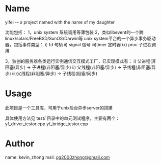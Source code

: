 Name
====

yifei -- a project named with the name of my daughter

功能包括：
1，unix system 系统调用等薄包装
2，类似libevent的一个跨linux/solars/FreeBSD/SunOS/Darwin等
	 unix system平台的一个异步事务驱动器，包括事件类型：
	 	i)	fd 句柄
	 	ii)	signal 信号
	 	iii)timer 定时器
	 	ix)	proc 子进程调用
	 	
3，独创的服务器各类运行实例通信交互模式工厂，已实现模式有：
		i)	父进程(非阻塞/异步) -> 子进程(非阻塞/异步)
		ii) 父线程(非阻塞/异步) -> 子线程(非阻塞/异步)
		iii)父线程(非阻塞/异步) -> 子线程(阻塞/同步)
		
Usage
====
此项目是一个工具库，可用于unix后台异步server的搭建

具体使用方法见 test/ 目录中的单元测试程序，主要有两个：
yf_driver_testor.cpp
yf_bridge_testor.cpp


Author
======

name: kevin_zhong
mail: qq2000zhong@gmail.com


